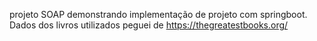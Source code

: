 projeto SOAP demonstrando implementação de projeto com springboot. Dados dos livros utilizados peguei de https://thegreatestbooks.org/